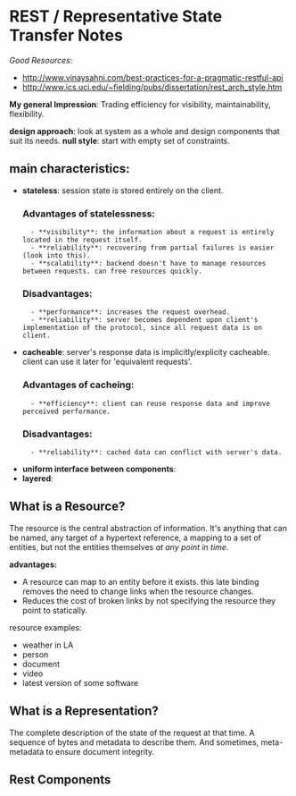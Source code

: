 # REST / Representative State Transfer Notes

*Good Resources*:

+ http://www.vinaysahni.com/best-practices-for-a-pragmatic-restful-api
+ http://www.ics.uci.edu/~fielding/pubs/dissertation/rest_arch_style.htm

**My general Impression**: Trading efficiency for visibility, maintainability, flexibility. 

**design approach**: look at system as a whole and design components that suit its needs.
**null style**: start with empty set of constraints. 

## main characteristics:
+ **stateless**: session state is stored entirely on the client.
    ### Advantages of statelessness:
        - **visibility**: the information about a request is entirely located in the request itself.
        - **reliability**: recovering from partial failures is easier (look into this). 
        - **scalability**: backend doesn't have to manage resources between requests. can free resources quickly.

    ### Disadvantages:
        - **performance**: increases the request overhead.
        - **reliability**: server becomes dependent upon client's implementation of the protocol, since all request data is on client.

+ **cacheable**: server's response data is implicitly/explicity cacheable. client can use it later for 'equivalent requests'.
    ### Advantages of cacheing:
        - **efficiency**: client can reuse response data and improve perceived performance.
    ### Disadvantages:
        - **reliability**: cached data can conflict with server's data.
+ **uniform interface between components**: 
+ **layered**:

## What is a Resource?

The resource is the central abstraction of information. It's anything that can be named, any target of a hypertext reference, a mapping to a set of entities, but not the entities themselves *at any point in time*. 

**advantages:**

+ A resource can map to an entity before it exists. this late binding removes the need to change links when the resource changes. 
+ Reduces the cost of broken links by not specifying the resource they point to statically.

resource examples:

+ weather in LA
+ person
+ document
+ video
+ latest version of some software

## What is a Representation?

The complete description of the state of the request at that time.  A sequence of bytes and metadata to describe them. And sometimes, meta-metadata to ensure document integrity.

## Rest Components


